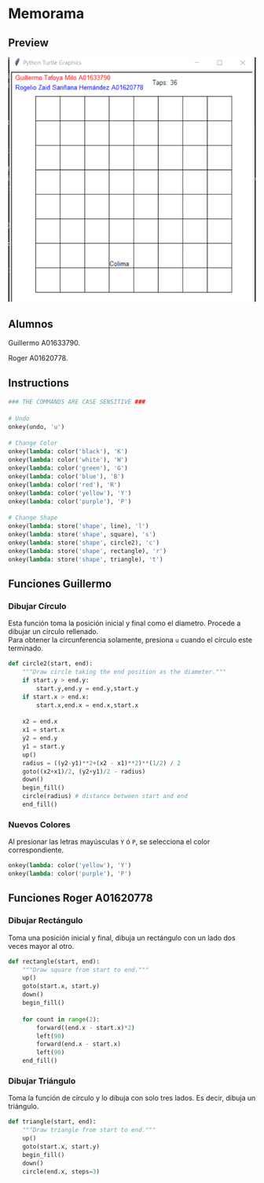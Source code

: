 # Memorama

## Preview

![Circles](./assets/ghip.gif)


## Alumnos
Guillermo A01633790.

Roger A01620778.

## Instructions
```python
### THE COMMANDS ARE CASE SENSITIVE ###

# Undo
onkey(undo, 'u')

# Change Color
onkey(lambda: color('black'), 'K')
onkey(lambda: color('white'), 'W')
onkey(lambda: color('green'), 'G')
onkey(lambda: color('blue'), 'B')
onkey(lambda: color('red'), 'R')
onkey(lambda: color('yellow'), 'Y')
onkey(lambda: color('purple'), 'P')

# Change Shape
onkey(lambda: store('shape', line), 'l')
onkey(lambda: store('shape', square), 's')
onkey(lambda: store('shape', circle2), 'c')
onkey(lambda: store('shape', rectangle), 'r')
onkey(lambda: store('shape', triangle), 't')
```

## Funciones Guillermo

###  Dibujar Círculo

Esta función toma la posición inicial y final como el diametro. Procede a dibujar un circulo rellenado. <br>
Para obtener la circunferencia solamente, presiona `u` cuando el círculo este terminado.
```python
def circle2(start, end):
    """Draw circle taking the end position as the diameter."""
    if start.y > end.y:
        start.y,end.y = end.y,start.y
    if start.x > end.x:
        start.x,end.x = end.x,start.x
    
    x2 = end.x
    x1 = start.x
    y2 = end.y
    y1 = start.y
    up()
    radius = ((y2-y1)**2+(x2 - x1)**2)**(1/2) / 2
    goto((x2+x1)/2, (y2+y1)/2 - radius)
    down()
    begin_fill()
    circle(radius) # distance between start and end
    end_fill()
```
###  Nuevos Colores
Al presionar las letras mayúsculas `Y` ó `P`, se selecciona el color correspondiente.
```python
onkey(lambda: color('yellow'), 'Y')
onkey(lambda: color('purple'), 'P')
```
## Funciones Roger A01620778

### Dibujar Rectángulo
Toma una posición inicial y final, dibuja un rectángulo con un lado dos veces mayor al otro.

```python
def rectangle(start, end):
    """Draw square from start to end."""
    up()
    goto(start.x, start.y)
    down()
    begin_fill()

    for count in range(2):
        forward((end.x - start.x)*2)
        left(90)
        forward(end.x - start.x)
        left(90)
    end_fill()
```
### Dibujar Triángulo
Toma la función de círculo y lo dibuja con solo tres lados. Es decir, dibuja un triángulo.
```python
def triangle(start, end):
    """Draw triangle from start to end."""
    up()
    goto(start.x, start.y)
    begin_fill()
    down()
    circle(end.x, steps=3)
```

